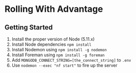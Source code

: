 # Rolling With Advantage

## Getting Started

1. Install the proper version of Node (5.11.x)
2. Install Node dependencies `npm install`
3. Install Nodemon using `npm install -g nodemon`
4. Install Foreman using `npm install -g foreman`
5. Add `MONGODB_CONNECT_STRING=[the_connect_string]` to `.env`
6. Use `nodemon --exec "nf start"` to fire up the server
